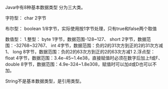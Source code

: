 Java中有8种基本数据类型
分为三大类。

字符型：
  char 2字节

布尔型：
  boolean 1/8字节，实际使用按1字节处理，只有true和false两个取值

数值型：
1.整型：
  byte  1字节，数据范围-128~127、
  short 2字节，数据范围：-32768~32767、
  int   4字节，数据范围：负的2的31次方到正的2的31次方减1、
  long  8字节，数据范围：负的2的63次方到正的2的63次方减1 
2.浮点型：
  float 4字节，数据范围：3.4e-45~1.4e38，直接赋值时必须在数字后加上f或F、
  double 8字节，数据范围：4.9e-324~1.8e308，赋值时可以加d或D也可以不加。

String不是基本数据类型，是引用类型。
